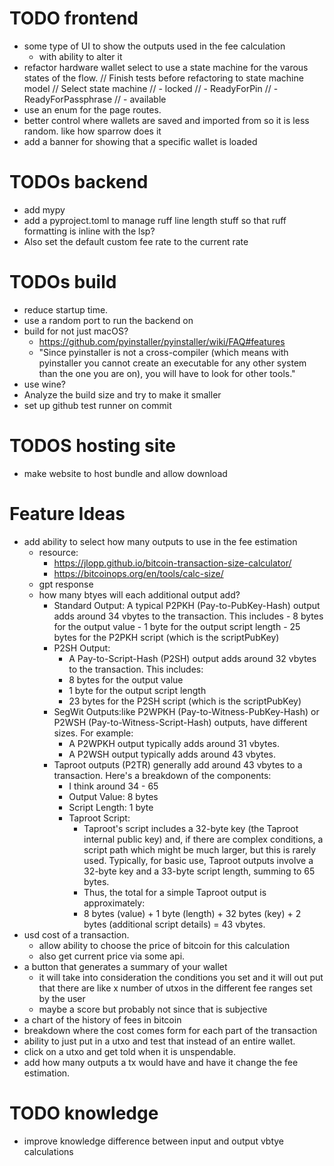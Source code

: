 # TODO frontend
- some type of UI to show the outputs used in the fee calculation
  - with ability to alter it
- refactor hardware wallet select to use a state machine for the varous states of the flow.
  // Finish tests before refactoring to state machine model
  // Select state machine
  // - locked
  // - ReadyForPin
  // - ReadyForPassphrase
  // - available
- use an enum for the page routes.
- better control where wallets are saved and imported from so it is less random. like how sparrow does it
- add a banner for showing that a specific wallet is loaded


# TODOs backend
- add mypy
- add a pyproject.toml to manage ruff line length stuff so that ruff formatting is inline with the lsp?
- Also set the default custom fee rate to the current rate 

# TODOs build
- reduce startup time.
- use a random port to run the backend on 
- build for not just macOS? 
  - https://github.com/pyinstaller/pyinstaller/wiki/FAQ#features
  - "Since pyinstaller is not a cross-compiler (which means with pyinstaller you cannot create an executable for any other system than the one you are on), you will have to look for other tools."
- use wine?
- Analyze the build size and try to make it smaller
- set up github test runner on commit

# TODOS hosting site
- make website to host bundle and allow download


# Feature Ideas
- add ability to select how many outputs to use in the fee estimation
  - resource:
    - https://jlopp.github.io/bitcoin-transaction-size-calculator/
    - https://bitcoinops.org/en/tools/calc-size/
  - gpt response
  - how many btyes will each additional output add?
    - Standard Output: 
        A typical P2PKH (Pay-to-PubKey-Hash) output adds around 34 vbytes to the transaction. This includes
          -  8 bytes for the output value
          - 1 byte for the output script length
          - 25 bytes for the P2PKH script (which is the scriptPubKey)
    - P2SH Output: 
      - A Pay-to-Script-Hash (P2SH) output adds around 32 vbytes to the transaction. This includes:
      - 8 bytes for the output value
      - 1 byte for the output script length
      - 23 bytes for the P2SH script (which is the scriptPubKey)
    - SegWit Outputs:like P2WPKH (Pay-to-Witness-PubKey-Hash) or P2WSH (Pay-to-Witness-Script-Hash) outputs, have different sizes. For example:
        - A P2WPKH output typically adds around 31 vbytes.
        - A P2WSH output typically adds around 43 vbytes.
    - Taproot outputs (P2TR) generally add around 43 vbytes to a transaction. Here's a breakdown of the components:
      - I think around 34 - 65
      - Output Value: 8 bytes
      - Script Length: 1 byte
      - Taproot Script:
          - Taproot's script includes a 32-byte key (the Taproot internal public key) and, if there are complex conditions, a script path which might be much larger, but this is rarely used. Typically, for basic use, Taproot outputs involve a 32-byte key and a 33-byte script length, summing to 65 bytes.
          - Thus, the total for a simple Taproot output is approximately:
          - 8 bytes (value) + 1 byte (length) + 32 bytes (key) + 2 bytes (additional script details) = 43 vbytes.
- usd cost of a transaction.
    - allow ability to choose the price of bitcoin for this calculation
    - also get current price via some api.
- a button that generates a summary of your wallet
    -  it will take into consideration the conditions you set and it will out put that there are like x number of utxos in the different fee ranges set by the user
    - maybe a score but probably not since that is subjective 
- a chart of the history of fees in bitcoin
- breakdown where the cost comes form for each part of the transaction
- ability to just put in a utxo and test that instead of an entire wallet.
- click on a utxo and get told when it is unspendable.
- add how many outputs a tx would have and have it change the fee estimation.


# TODO knowledge
- improve knowledge difference between input and output vbtye calculations
